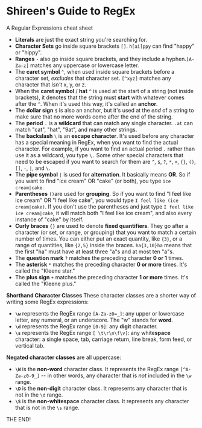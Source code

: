 # Shireen's Guide to RegEx
A Regular Expressions cheat sheet

- **Literals** are just the exact string you're searching for.
- **Character Sets** go inside square brackets `[]`. `h[ai]ppy` can find "happy" or "hippy".
- **Ranges** `-` also go inside square brackets, and they include a hyphen.`[A-Za-z]` matches any uppercase or lowercase letter.
- The **caret symbol** `^`, when used inside square brackets before a character set, *excludes* that character set. `[^xyz]` matches any character that *isn't* x, y, or z.
- When the **caret symbol** / **hat** `^` is used at the start of a string (not inside brackets), it denotes that the string must **start** with whatever comes after the `^`. When it's used this way, it's called an **anchor**.
- The **dollar sign** `$` is also an anchor, but it's used at the *end* of a string to make sure that no more words come after the end of the string.
- The **period** `.` is a **wildcard** that can match any single character. `.at` can match "cat", "hat", "9at", and many other strings.
- The **backslash** `\` is an **escape character**. It's used before any character has a special meaning in RegEx, when you want to find the actual character. For example, if you want to find an actual period `.` rather than use it as a wildcard, you type `\.` Some other special characters that need to be escaped if you want to search for them are `^`, `$`, `?`, `*`, `+`, `{}`, `()`, `[]`, `-`, `|`, and `\`.
- The **pipe symbol** `|` is used for **alternation**. It basically means **OR**. So if you want to find "ice cream" OR "cake" (or both), you type `ice cream|cake`.
- **Parentheses** `()`are used for **grouping**. So if you want to find "I feel like ice cream" OR "I feel like cake", you would type `I feel like (ice cream|cake)`. If you don't use the parentheses and just type `I feel like ice cream|cake`, it will match both "I feel like ice cream", and also every instance of "cake" by itself.
- **Curly braces** `{}` are used to denote **fixed quantifiers**. They go after a character (or set, or range, or grouping) that you want to match a certain number of times. You can either put an exact quantity, like `{3}`, or a range of quantities, like `{2,5}` inside the braces. `ha{3,10}ha` means that the first "ha" must have at least three "a"s and at most ten "a"s.
- The **question mark** `?` matches the preceding character **0 or 1** times.
- The **asterisk** `*` matches the preceding character **0 or more** times. It's called the "Kleene star."
- The **plus sign** `+` matches the preceding character **1 or more** times. It's called the "Kleene plus."

**Shorthand Character Classes**
These character classes are a shorter way of writing some RegEx expressions:
- **`\w`** represents the RegEx range `[A-Za-z0=_]`: any upper or lowercase letter, any numeral, or an underscore. The "w" stands for **word**.
- **`\d`** represents the RegEx range `[0-9]`: any **digit** character.
- **`\s`** represents the RegEx range `[ \t\r\n\f\v]`: any white**space** character: a single space, tab, carriage return, line break, form feed, or vertical tab.

**Negated character classes** are all uppercase:
- **`\W`** is the **non-word** character class. It represents the RegEx range `[^A-Za-z0-9_]` -- in other words, any character that is *not* included in the `\w` range.
- **`\D`** is the **non-digit** character class. It represents any character that is not in the `\d` range.
- **`\S`** is the **non-whitespace** character class. It represents any character that is not in the `\s` range.

THE END!
